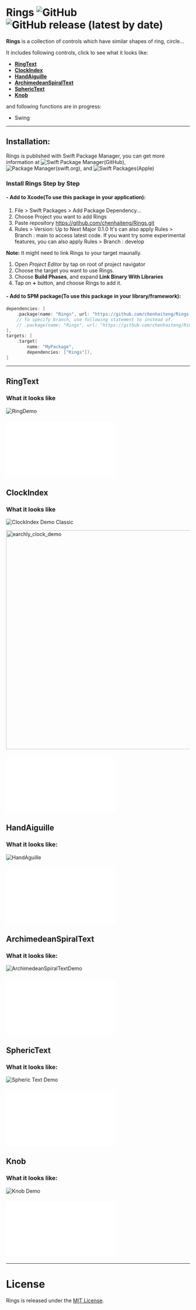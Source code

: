 # Rings ![GitHub](https://img.shields.io/github/license/chenhaiteng/Rings?style=plastic) ![GitHub release (latest by date)](https://img.shields.io/github/v/release/chenhaiteng/Rings)

**Rings** is a collection of controls which have similar shapes of ring, circle...

It includes following controls, click to see what it looks like:

* **[RingText](#ringtext)**
* **[ClockIndex](#clockindex)**
* **[HandAiguille](#handaiguille)**
* **[ArchimedeanSpiralText](#archimedeanspiraltext)**
* **[SphericText](#spherictext)**
* **[Knob](#knob)**

and following functions are in progress:

* Swing

---
## Installation:
Rings is published with Swift Package Manager, you can get more information at ![Swift Package Manager(GitHub)](https://github.com/apple/swift-package-manager), ![Package Manager(swift.org)](https://swift.org/package-manager/), and ![Swift Packages(Apple)](https://developer.apple.com/documentation/swift_packages)

### Install Rings Step by Step
#### - Add to Xcode(To use this package in your application):

1. File > Swift Packages > Add Package Dependency...
2. Choose Project you want to add Rings
3. Paste repository https://github.com/chenhaiteng/Rings.git
4. Rules > Version: Up to Next Major 0.1.0
It's can also apply Rules > Branch : main to access latest code.
If you want try some experimental features, you can also apply Rules > Branch : develop

**Note:** It might need to link Rings to your target maunally.
1. Open *Project Editor* by tap on root of project navigator
2. Choose the target you want to use Rings.
3. Choose **Build Phases**, and expand **Link Binary With Libraries**
4. Tap on **+** button, and choose Rings to add it.

#### - Add to SPM package(To use this package in your library/framework):
```swift
dependencies: [
    .package(name: "Rings", url: "https://github.com/chenhaiteng/Rings.git", from: "0.1.0")
    // To specify branch, use following statement to instead of.
    // .package(name: "Rings", url: "https://github.com/chenhaiteng/Rings.git", .branch("branch_name"))
],
targets: [
    .target(
        name: "MyPackage",
        dependencies: ["Rings"]),
]
```
---

## RingText

### What it looks like
![RingDemo](https://user-images.githubusercontent.com/1284944/115984682-fb26a700-a5da-11eb-8a59-a1554ec41bdf.gif)

### ![How to use it](Sources/Rings/RingText.md)

## ClockIndex

### What it looks like
![ClockIndex Demo Classic](https://user-images.githubusercontent.com/1284944/116664495-26d6d200-a9cb-11eb-906c-7ffe659dcfbc.gif)

<img width="598" alt="earchly_clock_demo" src="https://user-images.githubusercontent.com/1284944/116664737-73baa880-a9cb-11eb-97e1-afcb49dfcfcd.png">

### ![How to use it](Sources/Rings/ClockIndex.md)

## HandAiguille

### What it looks like:
![HandAguille](https://user-images.githubusercontent.com/1284944/118101511-47128200-b40a-11eb-870f-90ac2f2a302a.gif)

### ![How to use it](Sources/Rings/HandAiguille.md)

## ArchimedeanSpiralText

### What it looks like:
![ArchimedeanSpiralTextDemo](https://user-images.githubusercontent.com/1284944/117950922-3ef10e80-b346-11eb-9da1-50b0f87990a2.gif)

### ![How to use it](Sources/Rings/ArchimedeanSpiralText.md)

## SphericText

### What it looks like:
![Spheric Text Demo](https://user-images.githubusercontent.com/1284944/118671827-60f8fe00-b82a-11eb-9f0f-821841867cba.gif)

### ![How to use it](Sources/Rings/SphericText.md)

## Knob

### What it looks like:
![Knob Demo](https://user-images.githubusercontent.com/1284944/120065810-e2138900-c0a5-11eb-8324-2fe340bb578f.gif)


### ![How to use it](Sources/Rings/Knob.md)

---
# License
Rings is released under the [MIT License](LICENSE).
